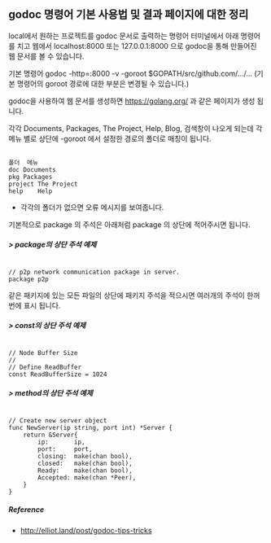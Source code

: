 ## godoc 명령어 기본 사용법 및 결과 페이지에 대한 정리

local에서 원하는 프로젝트를 godoc 문서로 출력하는 명령어
터미널에서 아래 명령어를 치고 웹에서 localhost:8000 또는 127.0.0.1:8000 으로 godoc을 통해 만들어진 웹 문서를 볼 수 있습니다. 

기본 명령어
godoc -http=:8000 -v -goroot $GOPATH/src/github.com/.../...
(기본 명령어의 goroot 경로에 대한 부분은 변경될 수 있습니다.)


godoc을 사용하여 웹 문서를 생성하면 https://golang.org/ 과 같은 페이지가 생성 됩니다.

각각 Documents, Packages, The Project, Help, Blog, 검색창이 나오게 되는데 각 메뉴 별로 상단에 -goroot 에서 설정한 경로의 폴더로 매칭이 됩니다.
<pre><code>
폴더	메뉴
doc	Documents
pkg	Packages
project	The Project
help	Help
</code></pre>
- 각각의 폴더가 없으면 오류 메시지를 보여줍니다.

기본적으로 package 의 주석은 아래처럼 package 의 상단에 적어주시면 됩니다.
##### > package의 상단 주석 예제
<pre><code>
// p2p network communication package in server.
package p2p
</code></pre>

같은 패키지에 있는 모든 파일의 상단에 패키지 주석을 적으시면 여러개의 주석이 한꺼번에 표시 됩니다.

##### > const의 상단 주석 예제
<pre><code>
// Node Buffer Size
//
// Define ReadBuffer
const ReadBufferSize = 1024
</code></pre>

##### > method의 상단 주석 예제
<pre><code>
// Create new server object
func NewServer(ip string, port int) *Server {
	return &Server{
		ip:       ip,
		port:     port,
		closing:  make(chan bool),
		closed:   make(chan bool),
		Ready:    make(chan bool),
		Accepted: make(chan *Peer),
	}
}
</code></pre>

##### Reference
- http://elliot.land/post/godoc-tips-tricks

